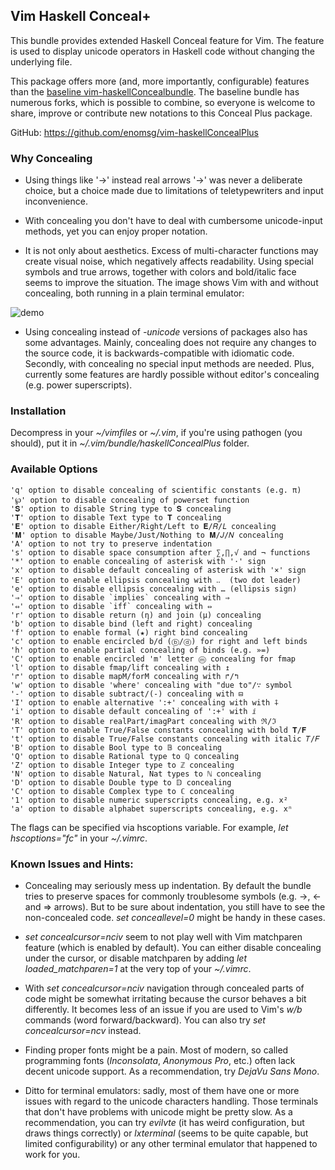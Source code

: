 ## Vim Haskell Conceal+

This bundle provides extended Haskell Conceal feature for Vim. The feature
is used to display unicode operators in Haskell code without changing the
underlying file.

This package offers more (and, more importantly, configurable) features
than the
[baseline vim-haskellConcealbundle](https://github.com/Twinside/vim-haskellConceal).
The baseline bundle has numerous forks, which is possible to combine, so
everyone is welcome to share, improve or contribute new notations to this
Conceal Plus package.

GitHub: https://github.com/enomsg/vim-haskellConcealPlus

### Why Concealing

- Using things like '->' instead real arrows '→' was never a deliberate
  choice, but a choice made due to limitations of teletypewriters and
  input inconvenience.

- With concealing you don't have to deal with cumbersome unicode-input
  methods, yet you can enjoy proper notation.

- It is not only about aesthetics. Excess of multi-character functions may
  create visual noise, which negatively affects readability. Using special
  symbols and true arrows, together with colors and bold/italic face seems
  to improve the situation. The image shows Vim with and without
  concealing, both running in a plain terminal emulator:

![demo](https://github.com/enomsg/vim-haskellConcealPlus/raw/master/demo.png)

- Using concealing instead of *-unicode* versions of packages also has
  some advantages. Mainly, concealing does not require any changes to the
  source code, it is backwards-compatible with idiomatic code. Secondly,
  with concealing no special input methods are needed. Plus, currently
  some features are hardly possible without editor's concealing (e.g.
  power superscripts).

### Installation

Decompress in your *~/vimfiles* or *~/.vim*, if you're using pathogen (you
should), put it in *~/.vim/bundle/haskellConcealPlus* folder.

### Available Options

    'q' option to disable concealing of scientific constants (e.g. π)
    '℘' option to disable concealing of powerset function
    '𝐒' option to disable String type to 𝐒 concealing
    '𝐓' option to disable Text type to 𝐓 concealing
    '𝐄' option to disable Either/Right/Left to 𝐄/𝑅/𝐿 concealing
    '𝐌' option to disable Maybe/Just/Nothing to 𝐌/𝐽/𝑁 concealing
    'A' option to not try to preserve indentation
    's' option to disable space consumption after ∑,∏,√ and ¬ functions
    '*' option to enable concealing of asterisk with '⋅' sign
    'x' option to disable default concealing of asterisk with '×' sign
    'E' option to enable ellipsis concealing with ‥  (two dot leader)
    'e' option to disable ellipsis concealing with … (ellipsis sign)
    '⇒' option to disable `implies` concealing with ⇒
    '⇔' option to disable `iff` concealing with ⇔
    'r' option to disable return (η) and join (µ) concealing
    'b' option to disable bind (left and right) concealing
    'f' option to enable formal (★) right bind concealing
    'c' option to enable encircled b/d (ⓑ/ⓓ) for right and left binds
    'h' option to enable partial concealing of binds (e.g. »=)
    'C' option to enable encircled 'm' letter ⓜ concealing for fmap
    'l' option to disable fmap/lift concealing with ↥
    '↱' option to disable mapM/forM concealing with ↱/↰
    'w' option to disable 'where' concealing with "due to"/∵ symbol
    '-' option to disable subtract/(-) concealing with ⊟
    'I' option to enable alternative ':+' concealing with with ⨢
    'i' option to disable default concealing of ':+' with ⅈ
    'R' option to disable realPart/imagPart concealing with ℜ/ℑ
    'T' option to enable True/False constants concealing with bold 𝐓/𝐅
    't' option to disable True/False constants concealing with italic 𝑇/𝐹
    'B' option to disable Bool type to 𝔹 concealing
    'Q' option to disable Rational type to ℚ concealing
    'Z' option to disable Integer type to ℤ concealing
    'N' option to disable Natural, Nat types to ℕ concealing
    'D' option to disable Double type to 𝔻 concealing
    'C' option to disable Complex type to ℂ concealing
    '1' option to disable numeric superscripts concealing, e.g. x²
    'a' option to disable alphabet superscripts concealing, e.g. xⁿ

The flags can be specified via hscoptions variable. For example, *let
hscoptions="fc"* in your *~/.vimrc*.

### Known Issues and Hints:

- Concealing may seriously mess up indentation. By default the bundle
  tries to preserve spaces for commonly troublesome symbols (e.g. ->, <-
  and => arrows). But to be sure about indentation, you still have to see
  the non-concealed code. *set conceallevel=0* might be handy in these
  cases.

- *set concealcursor=nciv* seem to not play well with Vim matchparen
  feature (which is enabled by default). You can either disable concealing
  under the cursor, or disable matchparen by adding *let
  loaded_matchparen=1* at the very top of your *~/.vimrc*.

- With *set concealcursor=nciv* navigation through concealed parts of code
  might be somewhat irritating because the cursor behaves a bit
  differently. It becomes less of an issue if you are used to Vim's *w/b*
  commands (word forward/backward). You can also try *set
  concealcursor=ncv* instead.

- Finding proper fonts might be a pain. Most of modern, so called
  programming fonts (*Inconsolata*, *Anonymous Pro*, etc.) often lack
  decent unicode support. As a recommendation, try *DejaVu Sans Mono*.

- Ditto for terminal emulators: sadly, most of them have one or more
  issues with regard to the unicode characters handling. Those terminals
  that don't have problems with unicode might be pretty slow. As a
  recommendation, you can try *evilvte* (it has weird configuration, but
  draws things correctly) or *lxterminal* (seems to be quite capable, but
  limited configurability) or any other terminal emulator that happened to
  work for you.
